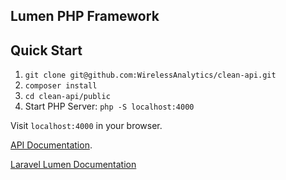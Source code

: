 ## Lumen PHP Framework

## Quick Start

1. `git clone git@github.com:WirelessAnalytics/clean-api.git` 
2. `composer install`
3. `cd clean-api/public` 
4. Start PHP Server: `php -S localhost:4000`

Visit `localhost:4000` in your browser.

[API Documentation](http://developer.wirelessanalytics.com).

[Laravel Lumen Documentation](https://lumen.laravel.com/docs/master)
